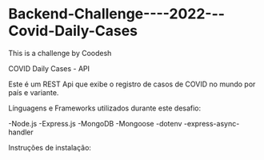 # Backend-Challenge----2022---Covid-Daily-Cases
This is a challenge by Coodesh

COVID Daily Cases - API

Este é um REST Api que exibe o registro de casos de COVID no mundo por país e variante.

Línguagens e Frameworks utilizados durante este desafio:

-Node.js
-Express.js
-MongoDB
-Mongoose
-dotenv
-express-async-handler

Instruções de instalação:


